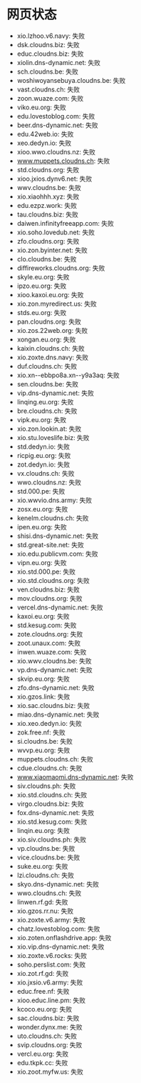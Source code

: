 # 网页状态
- xio.lzhoo.v6.navy: 失败
- dsk.cloudns.biz: 失败
- educ.cloudns.biz: 失败
- xiolin.dns-dynamic.net: 失败
- sch.cloudns.be: 失败
- woshiwoyansebuya.cloudns.be: 失败
- vast.cloudns.ch: 失败
- zoon.wuaze.com: 失败
- viko.eu.org: 失败
- edu.lovestoblog.com: 失败
- beer.dns-dynamic.net: 失败
- edu.42web.io: 失败
- xeo.dedyn.io: 失败
- xioo.wwo.cloudns.nz: 失败
- www.muppets.cloudns.ch: 失败
- std.cloudns.org: 失败
- xioo.jxios.dynv6.net: 失败
- wwv.cloudns.be: 失败
- xio.xiaohhh.xyz: 失败
- edu.ezpz.work: 失败
- tau.cloudns.biz: 失败
- daiwen.infinityfreeapp.com: 失败
- xio.soho.lovedub.net: 失败
- zfo.cloudns.org: 失败
- xio.zon.byinter.net: 失败
- clo.cloudns.be: 失败
- diffireworks.cloudns.org: 失败
- skyle.eu.org: 失败
- ipzo.eu.org: 失败
- xioo.kaxoi.eu.org: 失败
- xio.zon.myredirect.us: 失败
- stds.eu.org: 失败
- pan.cloudns.org: 失败
- xio.zos.22web.org: 失败
- xongan.eu.org: 失败
- kaixin.cloudns.ch: 失败
- xio.zoxte.dns.navy: 失败
- duf.cloudns.ch: 失败
- xio.xn--ebbpo8a.xn--y9a3aq: 失败
- sen.cloudns.be: 失败
- vip.dns-dynamic.net: 失败
- linqing.eu.org: 失败
- bre.cloudns.ch: 失败
- vipk.eu.org: 失败
- xio.zon.lookin.at: 失败
- xio.stu.loveslife.biz: 失败
- std.dedyn.io: 失败
- ricpig.eu.org: 失败
- zot.dedyn.io: 失败
- vx.cloudns.ch: 失败
- wwo.cloudns.nz: 失败
- std.000.pe: 失败
- xio.wwvio.dns.army: 失败
- zosx.eu.org: 失败
- kenelm.cloudns.ch: 失败
- ipen.eu.org: 失败
- shisi.dns-dynamic.net: 失败
- std.great-site.net: 失败
- xio.edu.publicvm.com: 失败
- vipn.eu.org: 失败
- xio.std.000.pe: 失败
- xio.std.cloudns.org: 失败
- ven.cloudns.biz: 失败
- mov.cloudns.org: 失败
- vercel.dns-dynamic.net: 失败
- kaxoi.eu.org: 失败
- std.kesug.com: 失败
- zote.cloudns.org: 失败
- zoot.unaux.com: 失败
- inwen.wuaze.com: 失败
- xio.wwv.cloudns.be: 失败
- vp.dns-dynamic.net: 失败
- skvip.eu.org: 失败
- zfo.dns-dynamic.net: 失败
- xio.gzos.link: 失败
- xio.sac.cloudns.biz: 失败
- miao.dns-dynamic.net: 失败
- xio.xeo.dedyn.io: 失败
- zok.free.nf: 失败
- si.cloudns.be: 失败
- wvvp.eu.org: 失败
- muppets.cloudns.ch: 失败
- cdue.cloudns.ch: 失败
- www.xiaomaomi.dns-dynamic.net: 失败
- siv.cloudns.ph: 失败
- xio.std.cloudns.ch: 失败
- virgo.cloudns.biz: 失败
- fox.dns-dynamic.net: 失败
- xio.std.kesug.com: 失败
- linqin.eu.org: 失败
- xio.siv.cloudns.ph: 失败
- vp.cloudns.be: 失败
- vice.cloudns.be: 失败
- suke.eu.org: 失败
- lzi.cloudns.ch: 失败
- skyo.dns-dynamic.net: 失败
- wwo.cloudns.ch: 失败
- linwen.rf.gd: 失败
- xio.gzos.rr.nu: 失败
- xio.zoxte.v6.army: 失败
- chatz.lovestoblog.com: 失败
- xio.zoten.onflashdrive.app: 失败
- xio.vip.dns-dynamic.net: 失败
- xio.zoxte.v6.rocks: 失败
- soho.perslist.com: 失败
- xio.zot.rf.gd: 失败
- xio.jxsio.v6.army: 失败
- educ.free.nf: 失败
- xioo.educ.line.pm: 失败
- kcoco.eu.org: 失败
- sac.cloudns.biz: 失败
- wonder.dynx.me: 失败
- uto.cloudns.ch: 失败
- svip.cloudns.org: 失败
- vercl.eu.org: 失败
- edu.tkpk.cc: 失败
- xio.zoot.myfw.us: 失败
